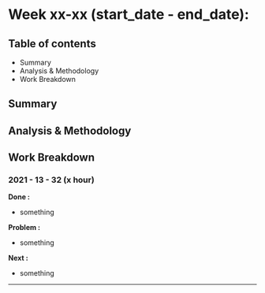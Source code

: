 # Week xx-xx (start_date - end_date):
## Table of contents
* Summary
* Analysis & Methodology
* Work Breakdown

## Summary

## Analysis & Methodology


## Work Breakdown
### 2021 - 13 - 32 (x hour)
**Done :** 
* something

**Problem :** 
* something

**Next :**
* something
---

